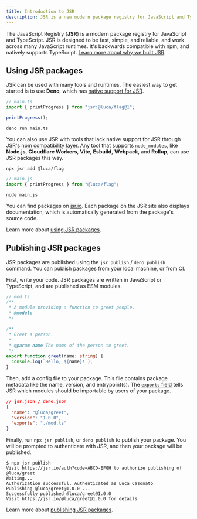 ```yaml
---
title: Introduction to JSR
description: JSR is a new modern package registry for JavaScript and TypeScript. It was designed to be fast, simple, and reliable. It is backwards compatible with npm, and natively supports TypeScript.
---
```


The JavaScript Registry (**JSR**) is a modern package registry for JavaScript
and TypeScript. JSR is designed to be fast, simple, and reliable, and work
across many JavaScript runtimes. It's backwards compatible with npm, and
natively supports TypeScript. [Learn more about why we built JSR](/docs/why).

## Using JSR packages

JSR can be used with many tools and runtimes. The easiest way to get started is
to use **Deno**, which has
[native support for JSR](/docs/using-packages#native-jsr-imports).

```ts
// main.ts
import { printProgress } from "jsr:@luca/flag@1";

printProgress();
```

```shell
deno run main.ts
```

You can also use JSR with tools that lack native support for JSR through
[JSR's npm compatibility layer](/docs/npm-compatibility). Any tool that supports
`node_modules`, like **Node.js**, **Cloudflare Workers**, **Vite**, **Esbuild**,
**Webpack**, and **Rollup**, can use JSR packages this way.

```shell
npx jsr add @luca/flag
```

```ts
// main.js
import { printProgress } from "@luca/flag";
```

```shell
node main.js
```

You can find packages on [jsr.io](https://jsr.io). Each package on the JSR site
also displays documentation, which is automatically generated from the package's
source code.

Learn more about [using JSR packages](/docs/using-packages).

## Publishing JSR packages

JSR packages are published using the `jsr publish` / `deno publish` command. You
can publish packages from your local machine, or from CI.

First, write your code. JSR packages are written in JavaScript or TypeScript,
and are published as ESM modules.

```ts
// mod.ts
/**
 * A module providing a function to greet people.
 * @module
 */

/**
 * Greet a person.
 *
 * @param name The name of the person to greet.
 */
export function greet(name: string) {
  console.log(`Hello, ${name}!`);
}
```

Then, add a config file to your package. This file contains package metadata
like the name, version, and entrypoint(s). The
[`exports` field](/docs/publishing-packages#package-metadata) tells JSR which
modules should be importable by users of your package.

```json
// jsr.json / deno.json
{
  "name": "@luca/greet",
  "version": "1.0.0",
  "exports": "./mod.ts"
}
```

Finally, run `npx jsr publish`, or `deno publish` to publish your package. You
will be prompted to authenticate with JSR, and then your package will be
published.

```
$ npx jsr publish
Visit https://jsr.io/auth?code=ABCD-EFGH to authorize publishing of @luca/greet
Waiting...
Authorization successful. Authenticated as Luca Casonato
Publishing @luca/greet@1.0.0 ...
Successfully published @luca/greet@1.0.0
Visit https://jsr.io/@luca/greet@1.0.0 for details
```

Learn more about [publishing JSR packages](/docs/publishing-packages).
